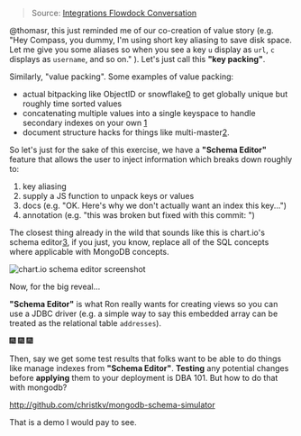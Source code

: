 > Source: [Integrations Flowdock Conversation](https://www.flowdock.com/app/10gen/integrations/threads/FM5IQ0IYllwXeuTSHiXz44hLFft)

@thomasr, this just reminded me of our co-creation of value story (e.g. "Hey Compass, you dummy, I'm using short key aliasing to save disk space.  Let me give you some aliases so when you see a key `u` display as `url`, `c` displays as `username`, and so on." ).  Let's just call this **"key packing"**.

Similarly, "value packing". Some examples of value packing:

- actual bitpacking like ObjectID or snowflake[0] to get globally unique but roughly time sorted values
- concatenating multiple values into a single keyspace to handle secondary indexes on your own [1]
- document structure hacks for things like multi-master[2].

So let's just for the sake of this exercise, we have a **"Schema Editor"** feature that allows the user to inject information which breaks down roughly to:

1. key aliasing
2. supply a JS function to unpack keys or values
3. docs (e.g. "OK. Here's why we don't actually want an index this key...")
4. annotation (e.g. "this was broken but fixed with this commit: <github commit url>")

The closest thing already in the wild that sounds like this is chart.io's schema editor[3], if you just, you know, replace all of the SQL concepts where applicable with MongoDB concepts.

![chart.io schema editor screenshot](http://static1.squarespace.com/static/52b5eb00e4b0ca7bf17667b6/t/54616f03e4b09fab6f882b9e/1415671559024/?format=1500w)

Now, for the big reveal...

**"Schema Editor"** is what Ron really wants for creating views so you can use a JDBC driver (e.g. a simple way to say this embedded array can be treated as the relational table `addresses`).

:fireworks: :fireworks: :fireworks:

Then, say we get some test results that folks want to be able to do things like manage indexes from **"Schema Editor"**.  __Testing__ any potential changes before __applying__ them to your deployment is DBA 101.  But how to do that with mongodb?

http://github.com/christkv/mongodb-schema-simulator

That is a demo I would pay to see.

[0]: https://blog.twitter.com/2010/announcing-snowflake
[1]: https://speakerdeck.com/__lucas/mongodb-plus-ex-dot-fm-at-mongopgh-2012
[2]: https://github.com/henrikingo/mongo-write-availability/
[3]: http://support.chartio.com/docs/data-sources/#schema
